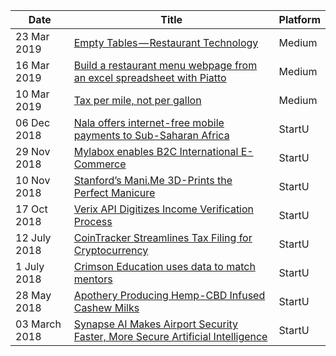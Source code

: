 <!-- Mixpanel --><script src="mixpanel_init_dasmer-com.js"></script><script type="text/javascript">mixpanel.track("Articles - View");</script>
| Date           | Title                 | Platform          |
| -------------- | --------------------- | ------------- |
| 23 Mar 2019 | [Empty Tables — Restaurant Technology][11] | Medium |
| 16 Mar 2019 | [Build a restaurant menu webpage from an excel spreadsheet with Piatto][10] | Medium |
| 10 Mar 2019 | [Tax per mile, not per gallon][9] | Medium |
| 06 Dec 2018 | [Nala offers internet-free mobile payments to Sub-Saharan Africa][1] | StartU |
| 29 Nov 2018 | [Mylabox enables B2C International E-Commerce][2] | StartU |
| 10 Nov 2018 | [Stanford’s Mani.Me 3D-Prints the Perfect Manicure][3] | StartU |
| 17 Oct 2018 | [Verix API Digitizes Income Verification Process][5] | StartU |
| 12 July 2018 | [CoinTracker Streamlines Tax Filing for Cryptocurrency][4] | StartU |
| 1 July 2018 | [Crimson Education uses data to match mentors][6] | StartU |
| 28 May 2018 | [Apothery Producing Hemp-CBD Infused Cashew Milks][8] | StartU |
| 03 March 2018 | [Synapse AI Makes Airport Security Faster, More Secure Artificial Intelligence][7] | StartU |

[1]: https://thestartu.com/nala-offers-internet-free-mobile-payments-to-sub-saharan-africa/
[2]: https://thestartu.com/mylabox-enables-b2c-international-e-commerce/
[3]: https://thestartu.com/mani-me-3d-prints-the-perfect-manicure/
[4]: https://thestartu.com/cointracker-makes-filing-taxes-on-cryptocurrency-investments-easy/
[5]: https://thestartu.com/verix-api-digitizes-income-verification/
[6]: https://thestartu.com/crimson-education-uses-data-to-personalize-online-mentoring/
[7]: https://thestartu.com/synapse-ai-makes-airport-security-faster-more-secure/
[8]: https://thestartu.com/apothery-producing-hemp-cbd-infused-cashed-milks/
[9]: https://medium.com/@dasmersingh/tax-per-mile-not-per-gallon-b06c5ff07a63
[10]: https://medium.com/@dasmersingh/build-a-restaurant-menu-webpage-from-an-excel-spreadsheet-with-piatto-2baf37ab0dea
[11]: https://medium.com/@dasmer/restaurant-technology-part-1-empty-tables-4dc8d57deb6f

